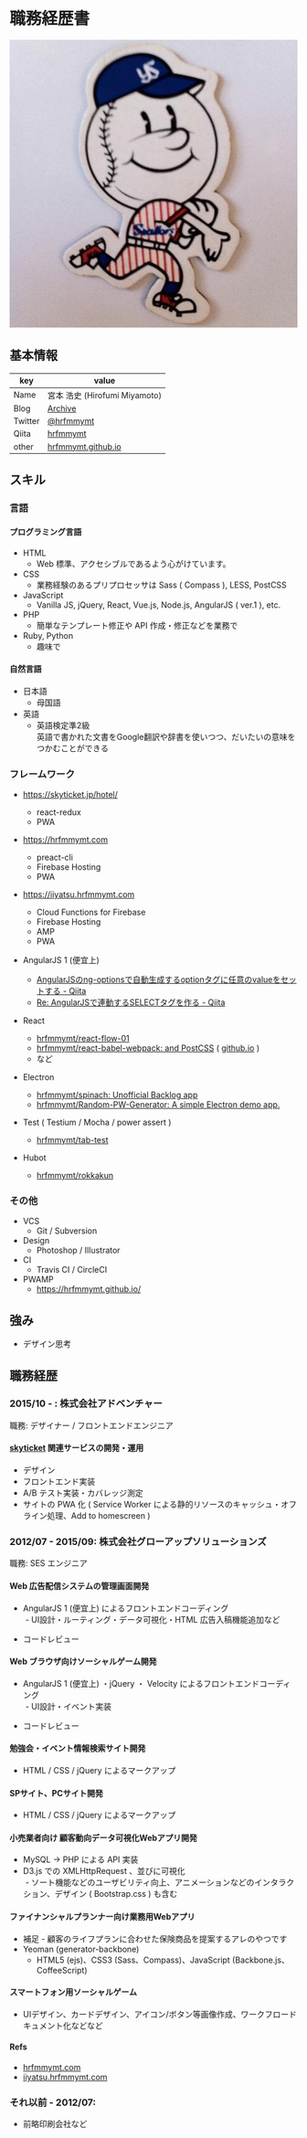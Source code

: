 # 職務経歴書

![hrfmmymt](media/hrfmmymt.jpg)

## 基本情報

|key|value|
|---|-----|
|Name|宮本 浩史 (Hirofumi Miyamoto)|
|Blog|[Archive](//hrfmmymt.tumblr.com/)|
|Twitter|[@hrfmmymt](//twitter.com/hrfmmymt)|
|Qiita|[hrfmmymt](//qiita.com/hrfmmymt)|
|other|[hrfmmymt.github.io](//hrfmmymt.github.io/)|

## スキル

### 言語

#### プログラミング言語
  - HTML
    - Web 標準、アクセシブルであるよう心がけています。
  - CSS
    - 業務経験のあるプリプロセッサは Sass ( Compass ), LESS, PostCSS
  - JavaScript
    - Vanilla JS, jQuery, React, Vue.js, Node.js, AngularJS ( ver.1 ), etc.
  - PHP
    - 簡単なテンプレート修正や API 作成・修正などを業務で
  - Ruby, Python
    - 趣味で

#### 自然言語
  - 日本語
    - 母国語
  - 英語
    - 英語検定準2級<br>英語で書かれた文書をGoogle翻訳や辞書を使いつつ、だいたいの意味をつかむことができる

### フレームワーク
  - https://skyticket.jp/hotel/
    - react-redux
    - PWA
    
  - https://hrfmmymt.com
    - preact-cli
    - Firebase Hosting
    - PWA
  
  - https://iiyatsu.hrfmmymt.com
    - Cloud Functions for Firebase
    - Firebase Hosting
    - AMP
    - PWA

  - AngularJS 1 (便宜上)
    - [AngularJSのng-optionsで自動生成するoptionタグに任意のvalueをセットする - Qiita](//qiita.com/hrfmmymt/items/e3ed8138a3218ad2b794)
    - [Re: AngularJSで連動するSELECTタグを作る - Qiita](//qiita.com/hrfmmymt/items/af79e5e3ffacac3765e5)
  - React
    - [hrfmmymt/react-flow-01](//github.com/hrfmmymt/react-flow-01)
    - [hrfmmymt/react-babel-webpack: and PostCSS](//github.com/hrfmmymt/react-babel-webpack) ( [github.io](//hrfmmymt.github.io/react-babel-webpack/) )
    - など
  - Electron
    - [hrfmmymt/spinach: Unofficial Backlog app](//github.com/hrfmmymt/spinach)
    - [hrfmmymt/Random-PW-Generator: A simple Electron demo app.](//github.com/hrfmmymt/Random-PW-Generator)
  - Test ( Testium / Mocha / power assert )
    - [hrfmmymt/tab-test](//github.com/hrfmmymt/tab-test)
  - Hubot
    - [hrfmmymt/rokkakun](//github.com/hrfmmymt/rokkakun)

### その他

  - VCS
    - Git / Subversion
  - Design
    - Photoshop / Illustrator
  - CI
    - Travis CI / CircleCI
  - PWAMP
    - https://hrfmmymt.github.io/

## 強み
- デザイン思考

## 職務経歴

### 2015/10 - : 株式会社アドベンチャー

職務: デザイナー / フロントエンドエンジニア

#### [skyticket](https://skyticket.jp/) 関連サービスの開発・運用

- デザイン
- フロントエンド実装
- A/B テスト実装・カバレッジ測定
- サイトの PWA 化 ( Service Worker による静的リソースのキャッシュ・オフライン処理、Add to homescreen )

### 2012/07 - 2015/09: 株式会社グローアップソリューションズ

職務: SES エンジニア

#### Web 広告配信システムの管理画面開発

- AngularJS 1 (便宜上) によるフロントエンドコーディング  
  - UI設計・ルーティング・データ可視化・HTML 広告入稿機能追加など

- コードレビュー

#### Web ブラウザ向けソーシャルゲーム開発

- AngularJS 1 (便宜上) ・jQuery ・ Velocity によるフロントエンドコーディング  
  - UI設計・イベント実装

- コードレビュー

#### 勉強会・イベント情報検索サイト開発

- HTML / CSS / jQuery によるマークアップ

#### SPサイト、PCサイト開発

- HTML / CSS / jQuery によるマークアップ

#### 小売業者向け 顧客動向データ可視化Webアプリ開発

- MySQL -> PHP による API 実装
- D3.js での XMLHttpRequest 、並びに可視化  
  - ソート機能などのユーザビリティ向上、アニメーションなどのインタラクション、デザイン ( Bootstrap.css ) も含む

#### ファイナンシャルプランナー向け業務用Webアプリ

- 補足 - 顧客のライフプランに合わせた保険商品を提案するアレのやつです
- Yeoman (generator-backbone)  
  - HTML5 (ejs)、CSS3 (Sass、Compass)、JavaScript (Backbone.js、CoffeeScript)
  
#### スマートフォン用ソーシャルゲーム

- UIデザイン、カードデザイン、アイコン/ボタン等画像作成、ワークフロードキュメント化などなど

#### Refs
- [hrfmmymt.com](//hrfmmymt.com)
- [iiyatsu.hrfmmymt.com](//iiyatsu.hrfmmymt.com)

### それ以前 - 2012/07: 
- 前略印刷会社など

